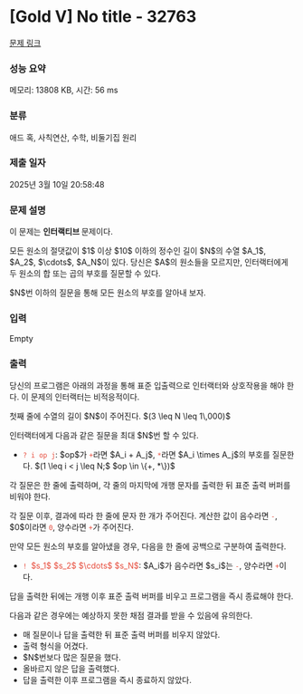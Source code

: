 # [Gold V] No title - 32763 

[문제 링크](https://www.acmicpc.net/problem/32763) 

### 성능 요약

메모리: 13808 KB, 시간: 56 ms

### 분류

애드 혹, 사칙연산, 수학, 비둘기집 원리

### 제출 일자

2025년 3월 10일 20:58:48

### 문제 설명

<p>이 문제는 <strong>인터랙티브 </strong>문제이다.</p>

<p>모든 원소의 절댓값이 $1$ 이상 $10$ 이하의 정수인 길이 $N$의 수열 $A_1$, $A_2$, $\cdots$, $A_N$이 있다. 당신은 $A$의 원소들을 모르지만, 인터랙터에게 두 원소의 합 또는 곱의 부호를 질문할 수 있다.</p>

<p>$N$번 이하의 질문을 통해 모든 원소의 부호를 알아내 보자.</p>

### 입력 

 Empty

### 출력 

 <p>당신의 프로그램은 아래의 과정을 통해 표준 입출력으로 인터랙터와 상호작용을 해야 한다. 이 문제의 인터랙터는 비적응적이다.</p>

<p>첫째 줄에 수열의 길이 $N$이 주어진다. $(3 \leq N \leq 1\,000)$</p>

<p>인터랙터에게 다음과 같은 질문을 최대 $N$번 할 수 있다.</p>

<ul>
	<li><span style="color:#e74c3c;"><code>? i op j</code></span>: $op$가 <span style="color:#e74c3c;"><code>+</code></span>라면 $A_i + A_j$, <span style="color:#e74c3c;"><code>*</code></span>라면 $A_i \times A_j$의 부호를 질문한다. $(1 \leq i < j \leq N;$ $op \in \{+, *\})$</li>
</ul>

<p>각 질문은 한 줄에 출력하며, 각 줄의 마지막에 개행 문자를 출력한 뒤 표준 출력 버퍼를 비워야 한다.</p>

<p>각 질문 이후, 결과에 따라 한 줄에 문자 한 개가 주어진다. 계산한 값이 음수라면 <span style="color:#e74c3c;"><code>-</code></span>, $0$이라면 <span style="color:#e74c3c;"><code>0</code></span>, 양수라면 <span style="color:#e74c3c;"><code>+</code></span>가 주어진다.</p>

<p>만약 모든 원소의 부호를 알아냈을 경우, 다음을 한 줄에 공백으로 구분하여 출력한다.</p>

<ul>
	<li><span style="color:#e74c3c;"><code>! </code>$s_1$  $s_2$  $\cdots$  $s_N$</span>: $A_i$가 음수라면 $s_i$는 <span style="color:#e74c3c;"><code>-</code></span>, 양수라면 <span style="color:#e74c3c;"><code>+</code></span>이다.</li>
</ul>

<p>답을 출력한 뒤에는 개행 이후 표준 출력 버퍼를 비우고 프로그램을 즉시 종료해야 한다.</p>

<p>다음과 같은 경우에는 예상하지 못한 채점 결과를 받을 수 있음에 유의한다.</p>

<ul>
	<li>매 질문이나 답을 출력한 뒤 표준 출력 버퍼를 비우지 않았다.</li>
	<li>출력 형식을 어겼다.</li>
	<li>$N$번보다 많은 질문을 했다.</li>
	<li>올바르지 않은 답을 출력했다.</li>
	<li>답을 출력한 이후 프로그램을 즉시 종료하지 않았다.</li>
</ul>

